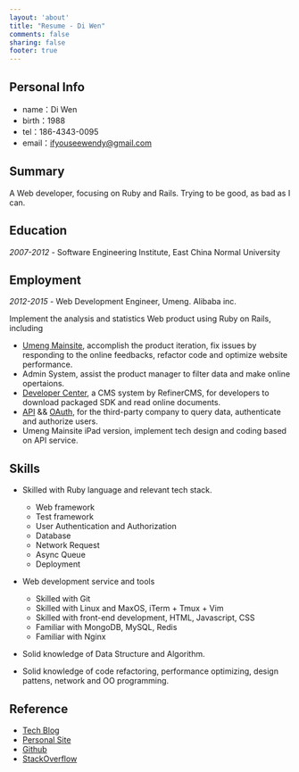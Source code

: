 ```yaml
---
layout: 'about'
title: "Resume - Di Wen"
comments: false
sharing: false
footer: true
---
```


## Personal Info

+ name：Di Wen
+ birth：1988
+ tel：186-4343-0095
+ email：ifyouseewendy@gmail.com

## Summary

A Web developer, focusing on Ruby and Rails. Trying to be good, as bad as I can. 

## Education

*2007-2012* - Software Engineering Institute, East China Normal University

## Employment

*2012-2015* - Web Development Engineer, Umeng. Alibaba inc.

Implement the analysis and statistics Web product using Ruby on Rails, including

+ [Umeng Mainsite](http://www.umeng.com), accomplish the product iteration, fix issues by responding to the online feedbacks, refactor code and optimize website performance.
+ Admin System, assist the product manager to filter data and make online opertaions.
+ [Developer Center](http://dev.umeng.com), a CMS system by RefinerCMS, for developers to download packaged SDK and read online documents.
+ [API](http://api.umeng.com) && [OAuth](http://oauth.umeng.com), for the third-party company to query data, authenticate and authorize users.
+ Umeng Mainsite iPad version, implement tech design and coding based on API service.

## Skills

+ Skilled with Ruby language and relevant tech stack.

    - Web framework
    - Test framework
    - User Authentication and Authorization
    - Database
    - Network Request
    - Async Queue
    - Deployment


+ Web development service and tools

    - Skilled with Git
    - Skilled with Linux and MaxOS, iTerm + Tmux + Vim
    - Skilled with front-end development, HTML, Javascript, CSS
    - Familiar with MongoDB, MySQL, Redis
    - Familiar with Nginx

+ Solid knowledge of Data Structure and Algorithm.
+ Solid knowledge of code refactoring, performance optimizing, design pattens, network and OO programming.

## Reference

- [Tech Blog](http://blog.ifyouseewendy.com/)
- [Personal Site](http://ifyouseewendy.com)
- [Github](https://github.com/ifyouseewendy)
- [StackOverflow](http://stackoverflow.com/users/1331774/ifyouseewendy)

